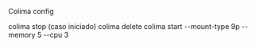 Colima config

colima stop (caso iniciado)
colima delete
colima start --mount-type 9p --memory 5 --cpu 3